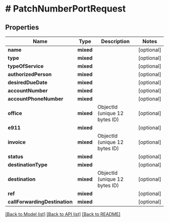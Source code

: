 # # PatchNumberPortRequest

## Properties

Name | Type | Description | Notes
------------ | ------------- | ------------- | -------------
**name** | **mixed** |  | [optional]
**type** | **mixed** |  | [optional]
**typeOfService** | **mixed** |  | [optional]
**authorizedPerson** | **mixed** |  | [optional]
**desiredDueDate** | **mixed** |  | [optional]
**accountNumber** | **mixed** |  | [optional]
**accountPhoneNumber** | **mixed** |  | [optional]
**office** | **mixed** | ObjectId (unique 12 bytes ID) | [optional]
**e911** | **mixed** |  | [optional]
**invoice** | **mixed** | ObjectId (unique 12 bytes ID) | [optional]
**status** | **mixed** |  | [optional]
**destinationType** | **mixed** |  | [optional]
**destination** | **mixed** | ObjectId (unique 12 bytes ID) | [optional]
**ref** | **mixed** |  | [optional]
**callForwardingDestination** | **mixed** |  | [optional]

[[Back to Model list]](../../README.md#models) [[Back to API list]](../../README.md#endpoints) [[Back to README]](../../README.md)
